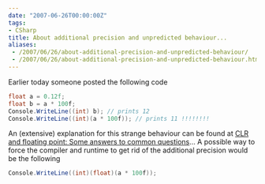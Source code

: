 ```yaml
---
date: "2007-06-26T00:00:00Z"
tags:
- CSharp
title: About additional precision and unpredicted behaviour...
aliases:
 - /2007/06/26/about-additional-precision-and-unpredicted-behaviour/
 - /2007/06/26/about-additional-precision-and-unpredicted-behaviour.html
---
```

Earlier today someone posted the following code

```csharp
float a = 0.12f;
float b = a * 100f;
Console.WriteLine((int) b); // prints 12
Console.WriteLine((int)(a * 100f)); // prints 11 !!!!!!!!
```

An (extensive) explanation for this strange behaviour can be found at [CLR and floating point: Some answers to common questions](http://blogs.msdn.com/davidnotario/archive/2005/08/08/449092.aspx)... A possible way to force the compiler and runtime to get rid of the additional precision would be the following

```csharp
Console.WriteLine((int)(float)(a * 100f));
```
